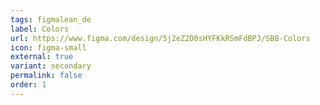 ```yaml
---
tags: figmalean_de
label: Colors
url: https://www.figma.com/design/5j2eZ2D0sHYFKkRSmFdBPJ/SBB-Colors
icon: figma-small
external: true
variant: secondary
permalink: false
order: 1
---
```




